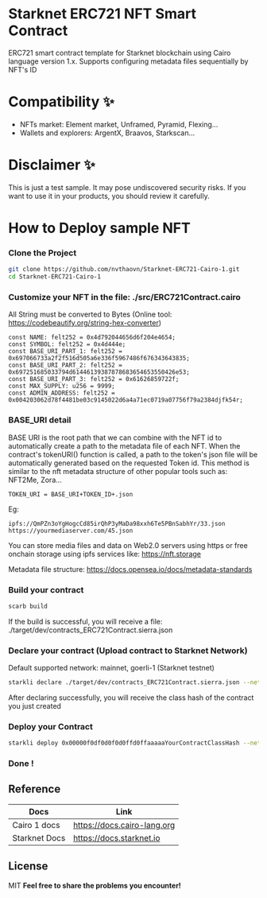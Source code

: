 # Starknet ERC721 NFT Smart Contract
ERC721 smart contract template for Starknet blockchain using Cairo language version 1.x. Supports configuring metadata files sequentially by NFT's ID
# Compatibility ✨
- NFTs market: Element market, Unframed, Pyramid, Flexing...
- Wallets and explorers: ArgentX, Braavos, Starkscan...

# Disclaimer ✨
This is just a test sample. It may pose undiscovered security risks. If you want to use it in your products, you should review it carefully.

# How to Deploy sample NFT
### Clone the Project
```sh
git clone https://github.com/nvthaovn/Starknet-ERC721-Cairo-1.git
cd Starknet-ERC721-Cairo-1
```
### Customize your NFT in the file: ./src/ERC721Contract.cairo
All String must be converted to Bytes (Online tool: https://codebeautify.org/string-hex-converter)
```cairo
const NAME: felt252 = 0x4d792044656d6f204e4654;	
const SYMBOL: felt252 = 0x4d444e;	
const BASE_URI_PART_1: felt252 = 0x697066733a2f2f516d505a6e336f5967486f676343643835;
const BASE_URI_PART_2: felt252 = 0x697251685033794d61446139387878683654653550426e53;
const BASE_URI_PART_3: felt252 = 0x61626859722f;
const MAX_SUPPLY: u256 = 9999;
const ADMIN_ADDRESS: felt252 = 0x004203062d78f4481be03c9145022d6a4a71ec0719a07756f79a2384djfk54r;
```
### BASE_URI detail
BASE URI is the root path that we can combine with the NFT id to automatically create a path to the metadata file of each NFT. When the contract's tokenURI() function is called, a path to the token's json file will be automatically generated based on the requested Token id. This method is similar to the nft metadata structure of other popular tools such as: NFT2Me, Zora...
```
TOKEN_URI = BASE_URI+TOKEN_ID+.json 
```
Eg: 
```
ipfs://QmPZn3oYgHogcCd85irQhP3yMaDa98xxh6Te5PBnSabhYr/33.json
https://yourmediaserver.com/45.json
```
You can store media files and data on Web2.0 servers using https or free onchain storage using ipfs services like: https://nft.storage

Metadata file structure: https://docs.opensea.io/docs/metadata-standards

### Build your contract
```sh
scarb build
```
If the build is successful, you will receive a file: ./target/dev/contracts_ERC721Contract.sierra.json
### Declare your contract (Upload contract to Starknet Network)
Default supported network: mainnet, goerli-1 (Starknet testnet)
```sh
starkli declare ./target/dev/contracts_ERC721Contract.sierra.json --network=mainnet --compiler-version=2.1.0
```
After declaring successfully, you will receive the class hash of the contract you just created
### Deploy your Contract
```sh
starkli deploy 0x00000f0df0d0f0d0ffd0ffaaaaaYourContractClassHash --network=mainnet
```

### Done !


## Reference
| Docs | Link |
| ------ | ------ |
| Cairo 1 docs | https://docs.cairo-lang.org |
| Starknet Docs | https://docs.starknet.io |

## License
MIT
**Feel free to share the problems you encounter!**